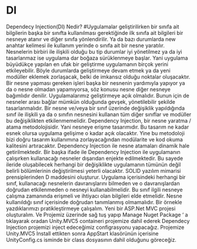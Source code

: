 # DI
Dependecy Injection(DI) Nedir?
#Uygulamalar geliştirilirken bir sınıfa ait bilgilerin başka bir sınıfta kullanılması gerektiğinde ilk sınıfa ait bilgileri bir nesneye atanır ve diğer sınıfa yönlendirilir. Ya da bazı durumlarda new anahtar kelimesi ile kullanım yerinde o sınıfa ait bir nesne yaratılır.
Nesnelerin birbiri ile ilişkili olduğu bu tip durumlar iyi yönetilmez ya da iyi tasarlanmaz ise uygulama dar boğaza sürüklenmeye başlar. Yani uygulama büyüdükçe yapılan en ufak bir geliştirme uygulamanın birçok yerini etkileyebilir. Böyle durumlarda geliştirmeye devam etmek ya da yeni modüller eklemek zorlaşacak, belki de imkansız olduğu noktalar oluşacaktır.
Bir nesne yapması gereken işleri başka bir nesnenin yardımıyla yapıyor ya da o nesne olmadan yapamıyorsa, söz konusu nesne diğer nesneye bağımlıdır denilir. Uygulamalarımız geliştirmeye açık olmalıdır. Bunun için de nesneler arası bağlar mümkün olduğunda gevşek, yönetilebilir şekilde tasarlanmalıdır. Bir nesne ve/veya bir sınıf üzerinde değişiklik yapıldığında sınıf ile ilişkili ya da o sınıfın nesnesini kullanan tüm diğer sınıflar ve modüller bu değişiklikten etkilenmemelidir.
Dependency Injection, bir nesne yaratma / atama metodolojisidir. Yani nesneye erişme tasarımıdır. Bu tasarım ne kadar esnek olursa uygulama gelişime o kadar açık olacaktır. Yine bu metodoloji bizi doğru tasarım kullanımına zorlayacağından modülarite ve kod okuma kalitesini artıracaktır.
Dependency Injection ile nesne atamaları dinamik hale getirilmektedir. Bir başka ifade ile Dependency Injection ile uygulamanın çalışırken kullanacağı nesneler dışarıdan enjekte edilmektedir. Bu sayede ileride oluşabilecek herhangi bir değişiklikte uygulamanın tümünün değil belirli bölümlerinin değiştirilmesi yeterli olacaktır.
SOLID yazılım mimarisi prensiplerinden D maddesini oluşturur. 
Uygulama içerisindeki herhangi bir sınıf, kullanacağı nesnelerin davranışlarını bilmeden ve o davranışlardan doğrudan etkilenmeden o nesneyi kullanabilmelidir. Bu sınıf ilgili nesneye çalışma zamanında erişmeli ve ihtiyacı olan bilgileri elde etmelidir. Nesne kullanıldığı sınıf içerisinde doğrudan tanımlanmış olmamalıdır.
Bir örnekle yazdıklarımızı pratikleştirmeye çalışalım.
Yeni bir ASP.Net MVC projesi oluşturalım. Ve Projemiz üzerinde sağ tuş yapıp Manage Nuget Package ‘ a tıklayarak oradan Unity.MVC5 containeri projemize dahil ederek Dependecy Injection projemizi inject edeceğimiz configrasyonu yapacağız.
Projemize Unity.MVC5 Install ettikten sonra AppStart klasörünün içerisine UnityConfig.cs isminde bir class dosyasının dahil olduğunu göreceğiz.

